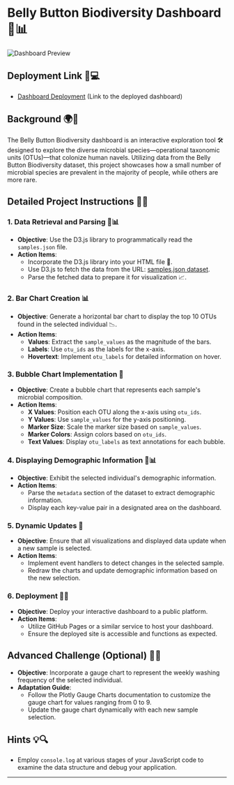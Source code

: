 # Belly Button Biodiversity Dashboard 🧫📊

![Dashboard Preview](dashboard_preview.png)

## Deployment Link 🔗💻
- [Dashboard Deployment](https://jms5039.github.io/belly-button-challenge/) (Link to the deployed dashboard)

## Background 🌍🔬

The Belly Button Biodiversity dashboard is an interactive exploration tool 🛠️ designed to explore the diverse microbial species—operational taxonomic units (OTUs)—that colonize human navels. Utilizing data from the Belly Button Biodiversity dataset, this project showcases how a small number of microbial species are prevalent in the majority of people, while others are more rare.

## Detailed Project Instructions 📝✨

### 1. Data Retrieval and Parsing 📡📊
- **Objective**: Use the D3.js library to programmatically read the `samples.json` file.
- **Action Items**:
  - Incorporate the D3.js library into your HTML file 📄.
  - Use D3.js to fetch the data from the URL: [samples.json dataset](https://2u-data-curriculum-team.s3.amazonaws.com/dataviz-classroom/v1.1/14-Interactive-Web-Visualizations/02-Homework/samples.json).
  - Parse the fetched data to prepare it for visualization 📈.

### 2. Bar Chart Creation 📊
- **Objective**: Generate a horizontal bar chart to display the top 10 OTUs found in the selected individual 📉.
- **Action Items**:
  - **Values**: Extract the `sample_values` as the magnitude of the bars.
  - **Labels**: Use `otu_ids` as the labels for the x-axis.
  - **Hovertext**: Implement `otu_labels` for detailed information on hover.

### 3. Bubble Chart Implementation 🔵
- **Objective**: Create a bubble chart that represents each sample's microbial composition.
- **Action Items**:
  - **X Values**: Position each OTU along the x-axis using `otu_ids`.
  - **Y Values**: Use `sample_values` for the y-axis positioning.
  - **Marker Size**: Scale the marker size based on `sample_values`.
  - **Marker Colors**: Assign colors based on `otu_ids`.
  - **Text Values**: Display `otu_labels` as text annotations for each bubble.

### 4. Displaying Demographic Information 👤📊
- **Objective**: Exhibit the selected individual's demographic information.
- **Action Items**:
  - Parse the `metadata` section of the dataset to extract demographic information.
  - Display each key-value pair in a designated area on the dashboard.

### 5. Dynamic Updates 🔄
- **Objective**: Ensure that all visualizations and displayed data update when a new sample is selected.
- **Action Items**:
  - Implement event handlers to detect changes in the selected sample.
  - Redraw the charts and update demographic information based on the new selection.

### 6. Deployment 🚀🌐
- **Objective**: Deploy your interactive dashboard to a public platform.
- **Action Items**:
  - Utilize GitHub Pages or a similar service to host your dashboard.
  - Ensure the deployed site is accessible and functions as expected.

## Advanced Challenge (Optional) 🚀🔧
- **Objective**: Incorporate a gauge chart to represent the weekly washing frequency of the selected individual.
- **Adaptation Guide**:
  - Follow the Plotly Gauge Charts documentation to customize the gauge chart for values ranging from 0 to 9.
  - Update the gauge chart dynamically with each new sample selection.

## Hints 💡🔍
- Employ `console.log` at various stages of your JavaScript code to examine the data structure and debug your application.
---
